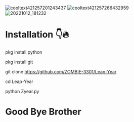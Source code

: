 ![cooltext421257201243437](https://user-images.githubusercontent.com/103543395/195339724-0de8504f-a191-4232-aae2-8e53c5d6c8d5.gif)
![cooltext421257266432959](https://user-images.githubusercontent.com/103543395/195339791-3169e181-4672-4a8d-b7d1-85ed6bd5f30b.png)
![20221012_181232](https://user-images.githubusercontent.com/103543395/195339829-8fdcc3e1-b40d-4674-83b0-c858f66ba3e9.jpg)

# Installation 👇🔥

pkg install python

pkg install git

git clone https://github.com/ZOMBIE-3301/Leap-Year

cd Leap-Year

python Zyear.py

# Good Bye Brother
